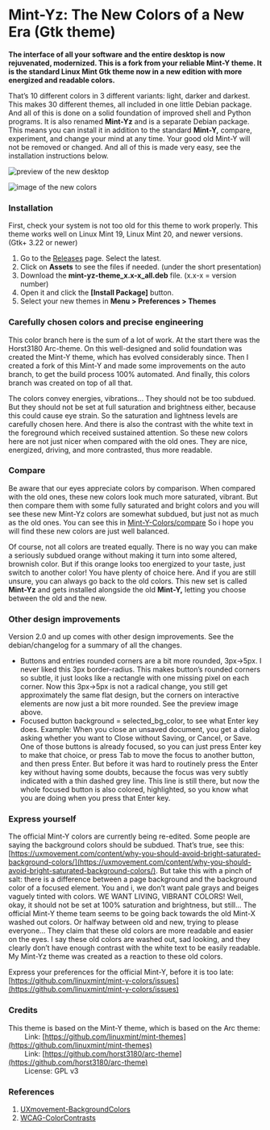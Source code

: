 # Mint-Yz: The New Colors of a New Era (Gtk theme)
**The interface of all your software and the entire desktop is now rejuvenated, modernized. This is a fork from your reliable Mint-Y theme. It is the standard Linux Mint Gtk theme now in a new edition with more energized and readable colors.**

That’s 10 different colors in 3 different variants: light, darker and darkest. This makes 30 different themes, all included in one little Debian package. And all of this is done on a solid foundation of improved shell and Python programs. It is also renamed **Mint-Yz** and is a separate Debian package. This means you can install it in addition to the standard **Mint-Y,** compare, experiment, and change your mind at any time. Your good old Mint-Y will not be removed or changed. And all of this is made very easy, see the installation instructions below.

![preview of the new desktop](https://github.com/SebastJava/mint-yz-theme/blob/colors/Mint-Y-Colors/preview-nemo-Mint.png)

![image of the new colors](https://github.com/SebastJava/mint-yz-theme/blob/colors/Mint-Y-Colors/Mint-Y-Variations-NEW.png)

### Installation
First, check your system is not too old for this theme to work properly. This theme works well on Linux Mint 19, Linux Mint 20, and newer versions. (Gtk+ 3.22 or newer)

1. Go to the [Releases](https://github.com/SebastJava/mint-yz-theme/releases) page. Select the latest.
1. Click on **Assets** to see the files if needed. (under the short presentation)
1. Download the **mint-yz-theme_x.x-x_all.deb** file. (x.x-x = version number)
1. Open it and click the **[Install Package]** button.
1. Select your new themes in **Menu > Preferences > Themes**

### Carefully chosen colors and precise engineering
This color branch here is the sum of a lot of work. At the start there was the Horst3180 Arc-theme. On this well-designed and solid foundation was created the Mint-Y theme, which has evolved considerably since. Then I created a fork of this Mint-Y and made some improvements on the auto branch, to get the build process 100% automated. And finally, this colors branch was created on top of all that.

The colors convey energies, vibrations... They should not be too subdued. But they should not be set at full saturation and brightness either, because this could cause eye strain. So the saturation and lightness levels are carefully chosen here. And there is also the contrast with the white text in the foreground which received sustained attention. So these new colors here are not just nicer when compared with the old ones. They are nice, energized, driving, and more contrasted, thus more readable.

### Compare
Be aware that our eyes appreciate colors by comparison. When compared with the old ones, these new colors look much more saturated, vibrant. But then compare them with some fully saturated and bright colors and you will see these new Mint-Yz colors are somewhat subdued, but just not as much as the old ones. You can see this in [Mint-Y-Colors/compare](https://github.com/SebastJava/mint-themes/tree/colors/Mint-Y-Colors/compare) So i hope you will find these new colors are just well balanced.

Of course, not all colors are treated equally. There is no way you can make a seriously subdued orange without making it turn into some altered, brownish color. But if this orange looks too energized to your taste, just switch to another color! You have plenty of choice here. And if you are still unsure, you can always go back to the old colors. This new set is called **Mint-Yz** and gets installed alongside the old **Mint-Y,** letting you choose between the old and the new.

### Other design improvements
Version 2.0 and up comes with other design improvements. See the debian/changelog for a summary of all the changes.
* Buttons and entries rounded corners are a bit more rounded, 3px->5px. I never liked this 3px border-radius. This makes button’s rounded corners so subtle, it just looks like a rectangle with one missing pixel on each corner. Now this 3px->5px is not a radical change, you still get approximately the same flat design, but the corners on interactive elements are now just a bit more rounded. See the preview image above. 
* Focused button background = selected_bg_color, to see what Enter key does. Example: When you close an unsaved document, you get a dialog asking whether you want to Close without Saving, or Cancel, or Save. One of those buttons is already focused, so you can just press Enter key to make that choice, or press Tab to move the focus to another button, and then press Enter. But before it was hard to routinely press the Enter key without having some doubts, because the focus was very subtly indicated with a thin dashed grey line. This line is still there, but now the whole focused button is also colored, highlighted, so you know what you are doing when you press that Enter key. 

### Express yourself
The official Mint-Y colors are currently being re-edited. Some people are saying the background colors should be subdued. That’s true, see this: [https://uxmovement.com/content/why-you-should-avoid-bright-saturated-background-colors/](https://uxmovement.com/content/why-you-should-avoid-bright-saturated-background-colors/). But take this with a pinch of salt: there is a difference between a page background and the background color of a focused element. You and i, we don’t want pale grays and beiges vaguely tinted with colors. WE WANT LIVING, VIBRANT COLORS! Well, okay, it should not be set at 100% saturation and brightness, but still... The official Mint-Y theme team seems to be going back towards the old Mint-X washed out colors. Or halfway between old and new, trying to please everyone... They claim that these old colors are more readable and easier on the eyes. I say these old colors are washed out, sad looking, and they clearly don’t have enough contrast with the white text to be easily readable. My Mint-Yz theme was created as a reaction to these old colors.

Express your preferences for the official Mint-Y, before it is too late: [https://github.com/linuxmint/mint-y-colors/issues](https://github.com/linuxmint/mint-y-colors/issues)

### Credits
This theme is based on the Mint-Y theme, which is based on the Arc theme: <br>
&emsp;&emsp; Link: [https://github.com/linuxmint/mint-themes](https://github.com/linuxmint/mint-themes)  <br>
&emsp;&emsp; Link: [https://github.com/horst3180/arc-theme](https://github.com/horst3180/arc-theme) <br>
&emsp;&emsp; License: GPL v3

### References
 1. [UXmovement-BackgroundColors](https://uxmovement.com/content/why-you-should-avoid-bright-saturated-background-colors/)
 2. [WCAG-ColorContrasts](https://colorable.jxnblk.com)
